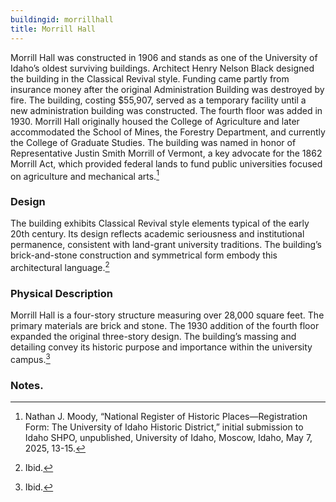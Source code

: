 ```yaml
---
buildingid: morrillhall
title: Morrill Hall
---
```



Morrill Hall was constructed in 1906 and stands as one of the University of Idaho’s oldest surviving buildings. Architect Henry Nelson Black designed the building in the Classical Revival style. Funding came partly from insurance money after the original Administration Building was destroyed by fire. The building, costing $55,907, served as a temporary facility until a new administration building was constructed. The fourth floor was added in 1930. Morrill Hall originally housed the College of Agriculture and later accommodated the School of Mines, the Forestry Department, and currently the College of Graduate Studies. The building was named in honor of Representative Justin Smith Morrill of Vermont, a key advocate for the 1862 Morrill Act, which provided federal lands to fund public universities focused on agriculture and mechanical arts.[^1]  

### Design

The building exhibits Classical Revival style elements typical of the early 20th century. Its design reflects academic seriousness and institutional permanence, consistent with land-grant university traditions. The building’s brick-and-stone construction and symmetrical form embody this architectural language.[^2]   

### Physical Description

Morrill Hall is a four-story structure measuring over 28,000 square feet. The primary materials are brick and stone. The 1930 addition of the fourth floor expanded the original three-story design. The building’s massing and detailing convey its historic purpose and importance within the university campus.[^3]  

### Notes. 
[^1]: Nathan J. Moody, “National Register of Historic Places—Registration Form: The University of Idaho Historic District,” initial submission to Idaho SHPO, unpublished, University of Idaho, Moscow, Idaho, May 7, 2025, 13-15.  
[^2]: Ibid.  
[^3]: Ibid.  